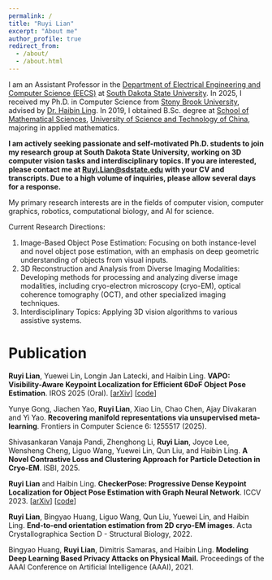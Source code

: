 ```yaml
---
permalink: /
title: "Ruyi Lian"
excerpt: "About me"
author_profile: true
redirect_from: 
  - /about/
  - /about.html
---
```


I am an Assistant Professor in the [Department of Electrical Engineering and Computer Science (EECS)](https://www.sdstate.edu/mccomish-electrical-engineering-computer-science) at [South Dakota State University](https://www.sdstate.edu).
In 2025, I received my Ph.D. in Computer Science from [Stony Brook University](https://www.stonybrook.edu), advised by [Dr. Haibin Ling](https://www3.cs.stonybrook.edu/~hling). In 2019, I obtained B.Sc. degree at [School of Mathematical Sciences](http://math.ustc.edu.cn), [University of Science and Technology of China](http://www.ustc.edu.cn), majoring in applied mathematics. 

**I am actively seeking passionate and self-motivated Ph.D. students to join my research group at South Dakota State University, working on 3D computer vision tasks and interdisciplinary topics. If you are interested, please contact me at  Ruyi.Lian@sdstate.edu with your CV and transcripts. Due to a high volume of inquiries, please allow several days for a response.**

My primary research interests are in the fields of computer vision, computer graphics, robotics, computational biology, and AI for science. 

Current Research Directions:
1. Image-Based Object Pose Estimation: Focusing on both instance-level and novel object pose estimation, with an emphasis on deep geometric understanding of objects from visual inputs.
2. 3D Reconstruction and Analysis from Diverse Imaging Modalities:  Developing methods for processing and analyzing diverse image modalities, including cryo-electron microscopy (cryo-EM), optical coherence tomography (OCT), and other specialized imaging techniques.
3. Interdisciplinary Topics: Applying 3D vision algorithms to various assistive systems.

Publication
======
**Ruyi Lian**, Yuewei Lin, Longin Jan Latecki, and Haibin Ling. **VAPO: Visibility-Aware Keypoint Localization for Efficient 6DoF Object Pose Estimation**. IROS 2025 (Oral). [[arXiv](https://arxiv.org/abs/2403.14559)] [[code](https://github.com/RuyiLian/VAPO)]

Yunye Gong, Jiachen Yao, **Ruyi Lian**, Xiao Lin, Chao Chen, Ajay Divakaran and Yi Yao. **Recovering manifold representations via unsupervised meta-learning**. Frontiers in Computer Science 6: 1255517 (2025). 

Shivasankaran Vanaja Pandi, Zhenghong Li, **Ruyi Lian**, Joyce Lee, Wensheng Cheng, Liguo Wang, Yuewei Lin, Qun Liu, and Haibin Ling. **A Novel Contrastive Loss and Clustering Approach for Particle Detection in Cryo-EM**. ISBI, 2025.

**Ruyi Lian** and Haibin Ling. **CheckerPose: Progressive Dense Keypoint Localization for Object Pose Estimation with Graph Neural Network**. ICCV 2023. [[arXiv](https://arxiv.org/abs/2303.16874)] [[code](https://github.com/RuyiLian/CheckerPose)] 

**Ruyi Lian**, Bingyao Huang, Liguo Wang, Qun Liu, Yuewei Lin, and Haibin Ling. **End-to-end orientation estimation from 2D cryo-EM images**. Acta Crystallographica Section D - Structural Biology, 2022.

Bingyao Huang, **Ruyi Lian**, Dimitris Samaras, and Haibin Ling. **Modeling Deep Learning Based Privacy Attacks on Physical Mail.** Proceedings of the AAAI Conference on Artificial Intelligence (AAAI), 2021.

